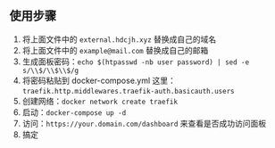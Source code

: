 ## 使用步骤

1. 将上面文件中的 `external.hdcjh.xyz` 替换成自己的域名
2. 将上面文件中的 `example@mail.com` 替换成自己的邮箱
3. 生成面板密码：`echo $(htpasswd -nb user password) | sed -e s/\\$/\\$\\$/g`
4. 将密码粘贴到 docker-compose.yml 这里：`traefik.http.middlewares.traefik-auth.basicauth.users`
5. 创建网络：`docker network create traefik`
6. 启动：`docker-compose up -d`
7. 访问：`https://your.domain.com/dashboard` 来查看是否成功访问面板
8. 搞定


